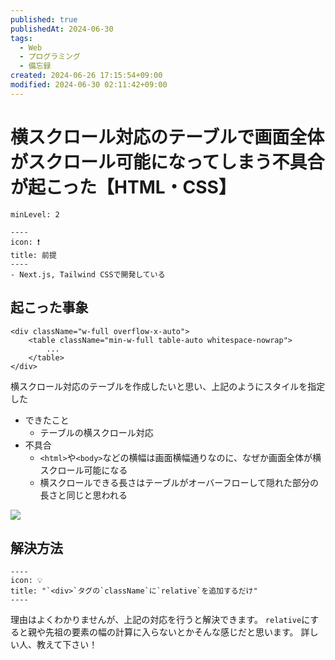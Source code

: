 ```yaml
---
published: true
publishedAt: 2024-06-30
tags:
  - Web
  - プログラミング
  - 備忘録
created: 2024-06-26 17:15:54+09:00
modified: 2024-06-30 02:11:42+09:00
---
```


# 横スクロール対応のテーブルで画面全体がスクロール可能になってしまう不具合が起こった【HTML・CSS】

```table-of-contents
minLevel: 2
```

```callout
----
icon: ❗
title: 前提
----
- Next.js, Tailwind CSSで開発している
```

## 起こった事象

```tsx
<div className="w-full overflow-x-auto">
    <table className="min-w-full table-auto whitespace-nowrap">
        ...
    </table>
</div>
```

横スクロール対応のテーブルを作成したいと思い、上記のようにスタイルを指定した

- できたこと
    - テーブルの横スクロール対応
- 不具合
    - `<html>`や`<body>`などの横幅は画面横幅通りなのに、なぜか画面全体が横スクロール可能になる
    - 横スクロールできる長さはテーブルがオーバーフローして隠れた部分の長さと同じと思われる

![](スクリーンショット%202024-06-30%202.01.32.png)

## 解決方法

```callout
----
icon: 💡
title: "`<div>`タグの`className`に`relative`を追加するだけ"
----
```

理由はよくわかりませんが、上記の対応を行うと解決できます。
`relative`にすると親や先祖の要素の幅の計算に入らないとかそんな感じだと思います。
詳しい人、教えて下さい！
